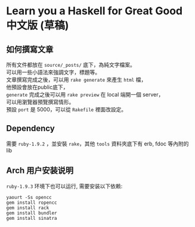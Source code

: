 
# Learn you a Haskell for Great Good 中文版 (草稿)

## 如何撰寫文章

所有文件都放在 `source/_posts/` 底下，為純文字檔案。  
可以用一些小語法來強調文字，標題等。  
文章撰寫完成之後，可以用 `rake generate` 來產生 `html` 檔，  
他預設會放在public底下，  
`generate` 完成之後可以用 `rake preview` 在 local 端開一個 server，  
可以用瀏覽器預覽撰寫情形。  
預設 `port` 是 5000，可以從 `Rakefile` 裡面改設定。  

## Dependency

需要 `ruby-1.9.2` ，並安裝 `rake`，其他 `tools` 資料夾底下有 erb, fdoc 等內附的 lib

## Arch 用户安装说明

`ruby-1.9.3` 环境下也可以运行, 需要安装以下依赖:

```
yaourt -Ss opencc
gem install ropencc
gem install rack
gem install bundler
gem install sinatra
```
